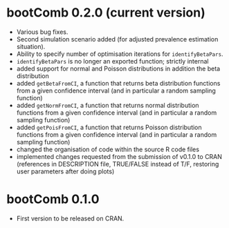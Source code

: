 # bootComb 0.2.0 (current version)

* Various bug fixes.
* Second simulation scenario added (for adjusted prevalence estimation situation).
* Ability to specify number of optimisation iterations for `identifyBetaPars`.
* `identifyBetaPars` is no longer an exported function; strictly internal
* added support for normal and Poisson distributions in addition the beta distribution
* added `getBetaFromCI`, a function that returns beta distribution functions from a given confidence interval (and in particular a random sampling function)
* added `getNormFromCI`, a function that returns normal distribution functions from a given confidence interval (and in particular a random sampling function)
* added `getPoisFromCI`, a function that returns Poisson distribution functions from a given confidence interval (and in particular a random sampling function)
* changed the organisation of code within the source R code files
* implemented changes requested from the submission of v0.1.0 to CRAN (references in DESCRIPTION file, TRUE/FALSE instead of T/F, restoring user parameters after doing plots)

# bootComb 0.1.0

* First version to be released on CRAN.
